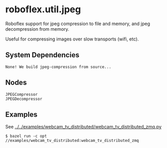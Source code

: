 # roboflex.util.jpeg

Roboflex support for jpeg compression to file and memory, and jpeg decompression from memory.

Useful for compressing images over slow transports (wifi, etc).

## System Dependencies

    None! We build jpeg-compression from source...

## Nodes

    JPEGCompressor
    JPEGDecompressor

## Examples

See [../../examples/webcam_tv_distributed/webcam_tv_distributed_zmq.py](../../examples/webcam_tv_distributed/webcam_tv_distributed_zmq.py)

    $ bazel run -c opt //examples/webcam_tv_distributed:webcam_tv_distributed_zmq